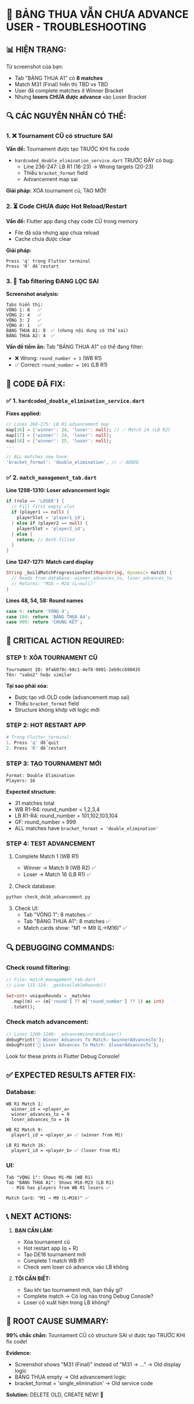 # 🐛 BẢNG THUA VẪN CHƯA ADVANCE USER - TROUBLESHOOTING

## 📊 HIỆN TRẠNG:

Từ screenshot của bạn:
- Tab "BẢNG THUA A1" có **8 matches**
- Match M31 (Final) hiển thị TBD vs TBD
- User đã complete matches ở Winner Bracket
- Nhưng **losers CHƯA được advance** vào Loser Bracket

## 🔍 CÁC NGUYÊN NHÂN CÓ THỂ:

### 1. ❌ Tournament CŨ có structure SAI
**Vấn đề:** Tournament được tạo TRƯỚC KHI fix code
- `hardcoded_double_elimination_service.dart` TRƯỚC ĐÂY có bug:
  - Line 236-247: LB R1 (16-23) → Wrong targets (20-23)
  - Thiếu `bracket_format` field
  - Advancement map sai

**Giải pháp:** XÓA tournament cũ, TẠO MỚI!

### 2. ⏳ Code CHƯA được Hot Reload/Restart
**Vấn đề:** Flutter app đang chạy code CŨ trong memory
- File đã sửa nhưng app chưa reload
- Cache chưa được clear

**Giải pháp:** 
```
Press 'q' trong Flutter terminal
Press 'R' để restart
```

### 3. 🔄 Tab filtering ĐANG LỌC SAI
**Screenshot analysis:**
```
Tabs hiển thị:
VÒNG 1: 8   ✅
VÒNG 2: 4   ✅
VÒNG 3: 2   ✅
VÒNG 4: 1   ✅
BẢNG THUA A1: 8  ✅ (nhưng nội dung có thể sai)
BẢNG THUA A2: 4  ✅
```

**Vấn đề tiềm ẩn:** Tab "BẢNG THUA A1" có thể đang filter:
- ❌ Wrong: `round_number = 1` (WB R1)
- ✅ Correct: `round_number = 101` (LB R1)

## 📝 CODE ĐÃ FIX:

### ✅ 1. `hardcoded_double_elimination_service.dart`
**Fixes applied:**
```dart
// Lines 268-275: LB R1 advancement map
map[16] = {'winner': 24, 'loser': null}; // ✅ Match 24 (LB R2)
map[17] = {'winner': 24, 'loser': null};
map[18] = {'winner': 25, 'loser': null};
...

// ALL matches now have:
'bracket_format': 'double_elimination', // ✅ ADDED
```

### ✅ 2. `match_management_tab.dart`
**Line 1298-1310: Loser advancement logic**
```dart
if (role == 'LOSER') {
  // Fill first empty slot
  if (player1 == null) {
    playerSlot = 'player1_id';
  } else if (player2 == null) {
    playerSlot = 'player2_id';
  } else {
    return; // Both filled
  }
}
```

**Line 1247-1271: Match card display**
```dart
String _buildMatchProgressionText(Map<String, dynamic> match) {
  // Reads from database: winner_advances_to, loser_advances_to
  // Returns: "M16 → M24 (L→null)"
}
```

**Lines 48, 54, 58: Round names**
```dart
case 4: return 'VÒNG 4';
case 104: return 'BẢNG THUA A4';
case 999: return 'CHUNG KẾT';
```

## 🚨 CRITICAL ACTION REQUIRED:

### STEP 1: XÓA TOURNAMENT CŨ
```
Tournament ID: 9fa6079c-68c1-4ef8-9801-2eb9ccb90435
Tên: "sabo2" hoặc similar
```

**Tại sao phải xóa:**
- Được tạo với OLD code (advancement map sai)
- Thiếu `bracket_format` field
- Structure không khớp với logic mới

### STEP 2: HOT RESTART APP
```powershell
# Trong Flutter terminal:
1. Press 'q' để quit
2. Press 'R' để restart
```

### STEP 3: TẠO TOURNAMENT MỚI
```
Format: Double Elimination
Players: 16
```

**Expected structure:**
- 31 matches total
- WB R1-R4: round_number = 1,2,3,4
- LB R1-R4: round_number = 101,102,103,104
- GF: round_number = 999
- ALL matches have `bracket_format = 'double_elimination'`

### STEP 4: TEST ADVANCEMENT
1. Complete Match 1 (WB R1)
   - Winner → Match 9 (WB R2) ✅
   - Loser → Match 16 (LB R1) ✅

2. Check database:
```python
python check_de16_advancement.py
```

3. Check UI:
   - Tab "VÒNG 1": 8 matches ✅
   - Tab "BẢNG THUA A1": 8 matches ✅
   - Match cards show: "M1 → M9 (L→M16)" ✅

## 🔍 DEBUGGING COMMANDS:

### Check round filtering:
```dart
// File: match_management_tab.dart
// Line 115-124: _getAvailableRounds()

Set<int> uniqueRounds = _matches
  .map((m) => (m['round'] ?? m['round_number'] ?? 1) as int)
  .toSet();
```

### Check match advancement:
```dart
// Lines 1200-1240: _advanceWinnerAndLoser()
debugPrint('🎯 Winner Advances To Match: $winnerAdvancesTo');
debugPrint('🎯 Loser Advances To Match: $loserAdvancesTo');
```

Look for these prints in Flutter Debug Console!

## ✅ EXPECTED RESULTS AFTER FIX:

### Database:
```
WB R1 Match 1: 
  winner_id = <player_a>
  winner_advances_to = 9
  loser_advances_to = 16

WB R2 Match 9:
  player1_id = <player_a> ✅ (winner from M1)
  
LB R1 Match 16:
  player1_id = <player_b> ✅ (loser from M1)
```

### UI:
```
Tab "VÒNG 1": Shows M1-M8 (WB R1)
Tab "BẢNG THUA A1": Shows M16-M23 (LB R1)
  - M16 has players from WB R1 losers ✅
  
Match Card: "M1 → M9 (L→M16)" ✅
```

## 📞 NEXT ACTIONS:

1. **BẠN CẦN LÀM:**
   - Xóa tournament cũ
   - Hot restart app (q + R)
   - Tạo DE16 tournament mới
   - Complete 1 match WB R1
   - Check xem loser có advance vào LB không

2. **TÔI CẦN BIẾT:**
   - Sau khi tạo tournament mới, bạn thấy gì?
   - Complete match → Có log nào trong Debug Console?
   - Loser có xuất hiện trong LB không?

## 🎯 ROOT CAUSE SUMMARY:

**99% chắc chắn:** Tournament CŨ có structure SAI vì được tạo TRƯỚC KHI fix code!

**Evidence:**
- Screenshot shows "M31 (Final)" instead of "M31 → ..." → Old display logic
- BẢNG THUA empty → Old advancement logic
- bracket_format = 'single_elimination' → Old service code

**Solution:** DELETE OLD, CREATE NEW! 🚀
